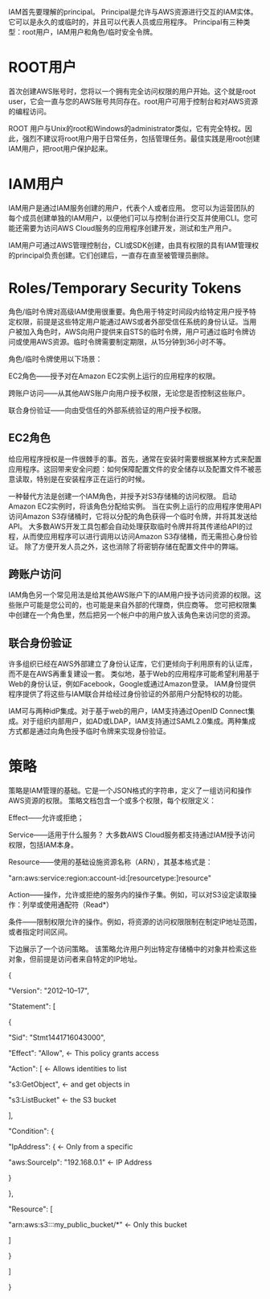 IAM首先要理解的principal。 Principal是允许与AWS资源进行交互的IAM实体。 它可以是永久的或临时的，并且可以代表人员或应用程序。 Principal有三种类型：root用户，IAM用户和角色/临时安全令牌。



# ROOT用户

首次创建AWS账号时，您将以一个拥有完全访问权限的用户开始。这个就是root user，它会一直与您的AWS账号共同存在。root用户可用于控制台和对AWS资源的编程访问。

ROOT 用户与Unix的root和Windows的administrator类似，它有完全特权。因此，强烈不建议将root用户用于日常任务，包括管理任务。最佳实践是用root创建IAM用户，把root用户保护起来。



# IAM用户

IAM用户是通过IAM服务创建的用户，代表个人或者应用。 您可以为运营团队的每个成员创建单独的IAM用户，以便他们可以与控制台进行交互并使用CLI。您可能还需要为访问AWS Cloud服务的应用程序创建开发，测试和生产用户。

IAM用户可通过AWS管理控制台，CLI或SDK创建，由具有权限的具有IAM管理权的principal负责创建。它们创建后，一直存在直至被管理员删除。



# Roles/Temporary Security Tokens

角色/临时令牌对高级IAM使用很重要。角色用于特定时间段内给特定用户授予特定权限，前提是这些特定用户能通过AWS或者外部受信任系统的身份认证。当用户被加入角色时，AWS向用户提供来自STS的临时令牌，用户可通过临时令牌访问或使用AWS资源。临时令牌需要制定期限，从15分钟到36小时不等。

角色/临时令牌使用以下场景：

EC2角色——授予对在Amazon EC2实例上运行的应用程序的权限。

跨账户访问——从其他AWS账户向用户授予权限，无论您是否控制这些账户。

联合身份验证——向由受信任的外部系统验证的用户授予权限。



## EC2角色

给应用程序授权是一件很棘手的事。首先，通常在安装时需要根据某种方式来配置应用程序。这回带来安全问题：如何保障配置文件的安全储存以及配置文件不被恶意读取，特别是在安装程序正在运行的时候。

一种替代方法是创建一个IAM角色，并授予对S3存储桶的访问权限。 启动Amazon EC2实例时，将该角色分配给实例。 当在实例上运行的应用程序使用API访问Amazon S3存储桶时，它将以分配的角色获得一个临时令牌，并将其发送给API。 大多数AWS开发工具包都会自动处理获取临时令牌并将其传递给API的过程，从而使应用程序可以进行调用以访问Amazon S3存储桶，而无需担心身份验证。 除了方便开发人员之外，这也消除了将密钥存储在配置文件中的弊端。 



## 跨账户访问

IAM角色另一个常见用法是给其他AWS账户下的IAM用户授予访问资源的权限。这些账户可能是您公司的，也可能是来自外部的代理商，供应商等。 您可把权限集中创建在一个角色里，然后把另一个帐户中的用户放入该角色来访问您的资源。 



## 联合身份验证

许多组织已经在AWS外部建立了身份认证库，它们更倾向于利用原有的认证库，而不是在AWS再重复建设一套。 类似地，基于Web的应用程序可能希望利用基于Web的身份认证，例如Facebook，Google或通过Amazon登录。 IAM身份提供程序提供了将这些与IAM联合并给经过身份验证的外部用户分配特权的功能。

IAM可与两种idP集成。对于基于web的用户，IAM支持通过OpenID Connect集成。对于组织内部用户，如AD或LDAP，IAM支持通过SAML2.0集成。两种集成方式都是通过向角色授予临时令牌来实现身份验证。





# 策略





策略是IAM管理的基础。它是一个JSON格式的字符串，定义了一组访问和操作AWS资源的权限。 策略文档包含一个或多个权限，每个权限定义：

Effect——允许或拒绝；

Service——适用于什么服务？ 大多数AWS Cloud服务都支持通过IAM授予访问权限，包括IAM本身。

Resource——使用的基础设施资源名称（ARN），其基本格式是：

"arn:aws:service:region:account-id:\[resourcetype:\]resource"

Action——操作，允许或拒绝的服务内的操作子集。例如，可以对S3设定读取操作：列举或使用通配符（Read\*）

条件——限制权限允许的操作。例如，将资源的访问权限限制在制定IP地址范围，或者指定时间区间。

下边展示了一个访问策略。 该策略允许用户列出特定存储桶中的对象并检索这些对象，但前提是访问者来自特定的IP地址。

{

"Version": "2012–10–17",

"Statement": \[

{

"Sid": "Stmt1441716043000",

"Effect": "Allow", &lt;- This policy grants access

"Action": \[ &lt;- Allows identities to list

"s3:GetObject", &lt;- and get objects in

"s3:ListBucket" &lt;- the S3 bucket

\],

"Condition": {

"IpAddress": { &lt;- Only from a specific

"aws:SourceIp": "192.168.0.1" &lt;- IP Address

}

},

"Resource": \[

"arn:aws:s3:::my\_public\_bucket/\*" &lt;- Only this bucket

\]

}

\]

}





